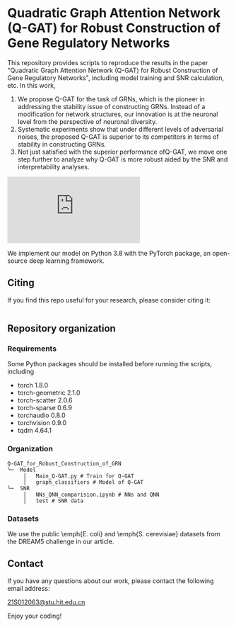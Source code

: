 # Quadratic Graph Attention Network (Q-GAT) for Robust Construction of Gene Regulatory Networks
This repository provides scripts to reproduce the results in the paper "Quadratic Graph Attention Network (Q-GAT) for Robust Construction of Gene Regulatory Networks", including model training and SNR calculation, etc. In this work,

1. We propose Q-GAT for the task of GRNs, which is the pioneer in addressing the stability issue of constructing GRNs. Instead of a modification for network structures, our innovation is at the neuronal level from the perspective of neuronal diversity.
2. Systematic experiments show that under different levels of adversarial noises, the proposed Q-GAT is superior to its competitors in terms of stability in constructing GRNs.
3. Not just satisfied with the superior performance ofQ-GAT, we move one step further to analyze why Q-GAT is more robust aided by the SNR and interpretability analyses.

![Q-GAT](https://github.com/Minorway/Q-GAT_for_Robust_Construction_of_GRN/blob/main/Images/Q-GAT_structure.pdf)



We implement our model on Python 3.8 with the PyTorch package, an open-source deep learning framework.  

## Citing
If you find this repo useful for your research, please consider citing it:
```

```


## Repository organization

### Requirements
Some Python packages should be installed before running the scripts, including

* torch                       1.8.0
* torch-geometric             2.1.0
* torch-scatter               2.0.6
* torch-sparse                0.6.9
* torchaudio                  0.8.0
* torchvision                 0.9.0
* tqdm                        4.64.1
 
### Organization
```
Q-GAT_for_Robust_Construction_of_GRN
└─  Model
     │   Main_Q-GAT.py # Train for Q-GAT
     │   graph_classifiers # Model of Q-GAT
└─  SNR
     │   NNs_QNN_comparision.ipynb # NNs and QNN
     │   test # SNR data
```

### Datasets
We use the public \emph{E. coli} and \emph{S. cerevisiae} datasets from the DREAM5 challenge in our article. 

## Contact
If you have any questions about our work, please contact the following email address:

21S012063@stu.hit.edu.cn

Enjoy your coding!
